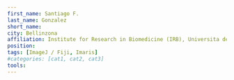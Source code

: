 ```yaml
---
first_name: Santiago F. 
last_name: Gonzalez
short_name:
city: Bellinzona
affiliation: Institute for Research in Biomedicine (IRB), Universita della Svizzera Italiana
position: 
tags: [ImageJ / Fiji, Imaris]
#categories: [cat1, cat2, cat3]
tools:
---
```

